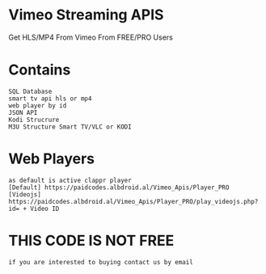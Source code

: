 # Vimeo Streaming APIS
Get HLS/MP4 From Vimeo From FREE/PRO Users

# Contains
    SQL Database
    smart tv api hls or mp4
    web player by id
    JSON API
    Kodi Strucrure
    M3U Structure Smart TV/VLC or KODI

# Web Players
    as default is active clappr player
    [Default] https://paidcodes.albdroid.al/Vimeo_Apis/Player_PRO
    [Videojs] https://paidcodes.albdroid.al/Vimeo_Apis/Player_PRO/play_videojs.php?id= + Video ID

# THIS CODE IS NOT FREE
    if you are interested to buying contact us by email
